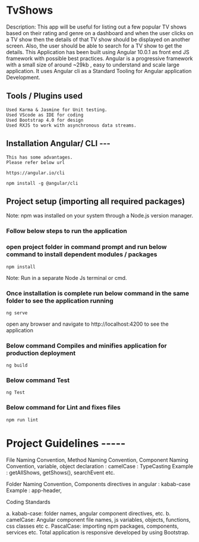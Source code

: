 # TvShows
Description: This app will be useful for listing out a few popular TV shows based on their rating and genre on a dashboard and when the user clicks on a TV show then the details of that TV show should be displayed on another screen.  Also, the user should be able to search for a TV show to get the details.  This Application has been built using Angular 10.0.1 as front end JS framework with possible best practices. Angular is a progressive framework with a small size of around ~29kb , easy to understand and scale large application. It uses Angular cli as a Standard Tooling for Angular application Development.

## Tools / Plugins used
```
Used Karma & Jasmine for Unit testing.
Used VScode as IDE for coding
Used Bootstrap 4.0 for design
Used RXJS to work with asynchronous data streams.
```

## Installation Angular/ CLI --- 
```
This has some advantages.
Please refer below url

https://angular.io/cli

npm install -g @angular/cli

```


## Project setup (importing all required packages)

Note: npm was installed on your system through a Node.js version manager.

### Follow below steps to run the application

### open project folder in command prompt and run below command to install dependent modules / packages
```
npm install
```

Note: Run in a separate Node Js terminal or cmd.

### Once installation is complete run below command in the same folder to see the application running
```
ng serve
```

open any browser and navigate to http://localhost:4200 to see the application

### Below command Compiles and minifies application for production deployment
```
ng build
```

### Below command Test
```
ng Test
``````
### Below command for Lint and fixes files
```
npm run lint
```
# Project Guidelines -----

File Naming Convention, Method Naming Convention, Component Naming Convention, variable, object declaration : camelCase : TypeCasting Example : getAllShows, getShows(), searchEvent etc.

Folder Naming Convention, Components directives in angular : kabab-case Example : app-header,

Coding Standards

a. kabab-case: folder names, angular component directives, etc. b. camelCase: Angular component file names, js variables, objects, functions, css classes etc c. PascalCase: importing npm packages, components, services etc.
Total application is responsive developed by using Bootstrap.
 
